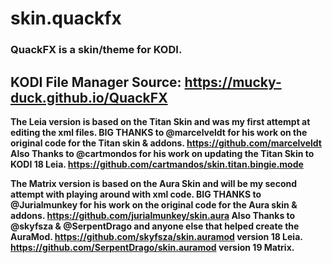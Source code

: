 # skin.quackfx

### QuackFX is a skin/theme for KODI.

## KODI File Manager Source: https://mucky-duck.github.io/QuackFX

**The Leia version is based on the Titan Skin 
and was my first attempt at editing the xml files. 
BIG THANKS to @marcelveldt for his work on the 
original code for the Titan skin & addons.
https://github.com/marcelveldt 
Also Thanks to @cartmondos for his work on updating 
the Titan Skin to KODI 18 Leia.
https://github.com/cartmandos/skin.titan.bingie.mode**


**The Matrix version is based on the Aura Skin 
and will be my second attempt with playing around 
with xml code. BIG THANKS to @Jurialmunkey for his work on the 
original code for the Aura skin & addons.
https://github.com/jurialmunkey/skin.aura 
Also Thanks to @skyfsza & @SerpentDrago and anyone 
else that helped create the AuraMod.
https://github.com/skyfsza/skin.auramod version 18 Leia.
https://github.com/SerpentDrago/skin.auramod version 19 Matrix.**


